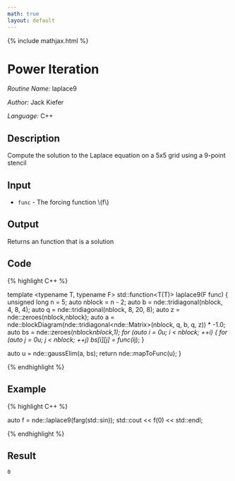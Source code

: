 ```yaml
---
math: true
layout: default
---
```


{% include mathjax.html %}


# Power Iteration

*Routine Name:* laplace9

*Author:* Jack Kiefer

*Language:* C++

## Description

Compute the solution to the Laplace equation on a 5x5 grid using a 9-point stencil 

## Input

* ``func`` - The forcing function \\(f\\)

## Output 

Returns an function that is a solution

## Code

{% highlight C++ %}

template <typename T, typename F>
std::function<T(T)> laplace9(F func)
{
  unsigned long n = 5;
  auto nblock = n - 2;
  auto b = nde::tridiagonal<double>(nblock, 4, 8, 4);
  auto q = nde::tridiagonal<double>(nblock, 8, 20, 8);
  auto z = nde::zeroes<double>(nblock,nblock);
  auto a = nde::blockDiagram(nde::tridiagonal<nde::Matrix<double>>(nblock, q, b, q, z)) * -1.0;
  auto bs = nde::zeroes<double>(nblock*nblock,1);
  for (auto i = 0u; i < nblock; ++i)
  {
    for (auto j = 0u; j < nblock; ++j)
    bs[i][j] = func(i*j);
  }

  auto u = nde::gaussElim(a, bs);
  return nde::mapToFunc(u);
}

{% endhighlight %}

## Example

{% highlight C++ %}

auto f = nde::laplace9(farg(std::sin));
std::cout << f(0) << std::endl;

{% endhighlight %}

## Result
```
0
```
